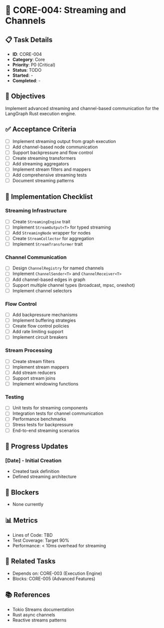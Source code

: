 # 🔧 CORE-004: Streaming and Channels

## 📋 Task Details
- **ID**: CORE-004
- **Category**: Core
- **Priority**: P0 (Critical)
- **Status**: TODO
- **Started**: -
- **Completed**: -

## 🎯 Objectives
Implement advanced streaming and channel-based communication for the LangGraph Rust execution engine.

## ✅ Acceptance Criteria
- [ ] Implement streaming output from graph execution
- [ ] Add channel-based node communication
- [ ] Support backpressure and flow control
- [ ] Create streaming transformers
- [ ] Add streaming aggregators
- [ ] Implement stream filters and mappers
- [ ] Add comprehensive streaming tests
- [ ] Document streaming patterns

## 📝 Implementation Checklist

### Streaming Infrastructure
- [ ] Create `StreamingEngine` trait
- [ ] Implement `StreamOutput<T>` for typed streaming
- [ ] Add `StreamingNode` wrapper for nodes
- [ ] Create `StreamCollector` for aggregation
- [ ] Implement `StreamTransformer` trait

### Channel Communication
- [ ] Design `ChannelRegistry` for named channels
- [ ] Implement `ChannelSender<T>` and `ChannelReceiver<T>`
- [ ] Add channel-based edges in graph
- [ ] Support multiple channel types (broadcast, mpsc, oneshot)
- [ ] Implement channel selectors

### Flow Control
- [ ] Add backpressure mechanisms
- [ ] Implement buffering strategies
- [ ] Create flow control policies
- [ ] Add rate limiting support
- [ ] Implement circuit breakers

### Stream Processing
- [ ] Create stream filters
- [ ] Implement stream mappers
- [ ] Add stream reducers
- [ ] Support stream joins
- [ ] Implement windowing functions

### Testing
- [ ] Unit tests for streaming components
- [ ] Integration tests for channel communication
- [ ] Performance benchmarks
- [ ] Stress tests for backpressure
- [ ] End-to-end streaming scenarios

## 🔄 Progress Updates

### [Date] - Initial Creation
- Created task definition
- Defined streaming architecture

## 🚧 Blockers
- None currently

## 📊 Metrics
- Lines of Code: TBD
- Test Coverage: Target 90%
- Performance: < 10ms overhead for streaming

## 🔗 Related Tasks
- Depends on: CORE-003 (Execution Engine)
- Blocks: CORE-005 (Advanced Features)

## 📚 References
- Tokio Streams documentation
- Rust async channels
- Reactive streams patterns